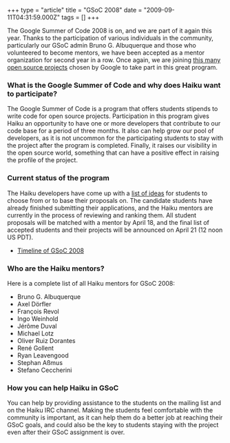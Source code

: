 +++
type = "article"
title = "GSoC 2008"
date = "2009-09-11T04:31:59.000Z"
tags = []
+++

<p>The Google Summer of Code 2008 is on, and we are part of it again this year. Thanks to the participation of various individuals in the community, particularly our GSoC admin Bruno G. Albuquerque and those who volunteered to become mentors, we have been accepted as a mentor organization for second year in a row. Once again, we are joining <a href="http://code.google.com/soc/">this many open source projects</a> chosen by Google to take part in this great program.</p>

<h3>What is the Google Summer of Code and why does Haiku want to participate?</h3>

<p>The Google Summer of Code is a program that offers students stipends to write code for open source projects. Participation in this program gives Haiku an opportunity to have one or more developers that contribute to our code base for a period of three months. It also can help grow our pool of developers, as it is not uncommon for the participating students to stay with the project after the program is completed. Finally, it raises our visibility in the open source world, something that can have a positive effect in raising the profile of the project.</p>

<h3>Current status of the program</h3>

<p>The Haiku developers have come up with a <a href="/community/gsoc/2008/ideas">list of ideas</a> for students to choose from or to base their proposals on. The candidate students have already finished submitting their applications, and the Haiku mentors are currently in the process of reviewing and ranking them. All student proposals will be matched with a mentor by April 18, and the final list of accepted students and their projects will be announced on April 21 (12 noon US PDT).

<ul>
<li class="icon-html"><a href="http://code.google.com/opensource/gsoc/2008/faqs.html#0.1_timeline">Timeline of GSoC 2008</a></li>
</ul>

<h3>Who are the Haiku mentors?</h3>

<p>Here is a complete list of all Haiku mentors for GSoC 2008:</p>

<ul>
<li>Bruno G. Albuquerque</li>
<li>Axel Dörfler</li>
<li>François Revol</li>
<li>Ingo Weinhold</li>
<li>Jérôme Duval</li>
<li>Michael Lotz</li>
<li>Oliver Ruiz Dorantes</li>
<li>René Gollent</li>
<li>Ryan Leavengood</li>
<li>Stephan Aßmus</li>
<li>Stefano Ceccherini</li>
</ul>

<h3>How you can help Haiku in GSoC</h3>

<p>You can help by providing assistance to the students on the mailing list and on the Haiku IRC channel. Making the students feel comfortable with the community is important, as it can help them do a better job at reaching their GSoC goals, and could also be the key to students staying with the project even after their GSoC assignment is over.</p>
